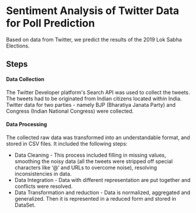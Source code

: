 # Sentiment Analysis of Twitter Data for Poll Prediction
Based on data from Twitter, we predict the results of the 2019 Lok Sabha Elections.

## Steps



#### Data Collection
The Twitter Developer platform's Search API was used to collect the tweets. The tweets had to be originated from Indian citizens located within India. Twitter data for two parties - namely BJP (Bharatiya Janata Party) and Congress (Indian National Congress) were collected.

#### Data Processing
The collected raw data was transformed into an understandable format, and stored in CSV files. It included the following steps:
- Data Cleaning - This process included filling in missing
values, smoothing the noisy data (all the tweets were stripped
off special characters like ‘@’ and URLs to overcome noise),
resolving inconsistencies in data.
- Data Integration - Data with different representation are
put together and conflicts were resolved.
- Data Transformation and reduction - Data is normalized,
aggregated and generalized. Then it is represented in a
reduced form and stored in DataSet.

